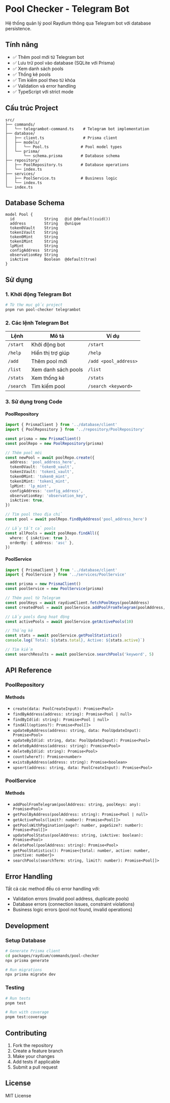 # Pool Checker - Telegram Bot

Hệ thống quản lý pool Raydium thông qua Telegram bot với database persistence.

## Tính năng

- ✅ Thêm pool mới từ Telegram bot
- ✅ Lưu trữ pool vào database (SQLite với Prisma)
- ✅ Xem danh sách pools
- ✅ Thống kê pools
- ✅ Tìm kiếm pool theo từ khóa
- ✅ Validation và error handling
- ✅ TypeScript với strict mode

## Cấu trúc Project

```
src/
├── commands/
│   └── telegrambot-command.ts    # Telegram bot implementation
├── database/
│   ├── client.ts                 # Prisma client
│   ├── models/
│   │   └── Pool.ts              # Pool model types
│   └── prisma/
│       └── schema.prisma        # Database schema
├── repository/
│   ├── PoolRepository.ts        # Database operations
│   └── index.ts
├── services/
│   ├── PoolService.ts           # Business logic
│   └── index.ts
└── index.ts
```

## Database Schema

```prisma
model Pool {
  id             String   @id @default(cuid())
  address        String   @unique
  token0Vault    String
  token1Vault    String
  token0Mint     String
  token1Mint     String
  lpMint         String
  configAddress  String
  observationKey String
  isActive       Boolean  @default(true)
}
```

## Sử dụng

### 1. Khởi động Telegram Bot

```bash
# Từ thư mục gốc project
pnpm run pool-checker telegrambot
```

### 2. Các lệnh Telegram Bot

| Lệnh      | Mô tả               | Ví dụ                 |
| --------- | ------------------- | --------------------- |
| `/start`  | Khởi động bot       | `/start`              |
| `/help`   | Hiển thị trợ giúp   | `/help`               |
| `/add`    | Thêm pool mới       | `/add <pool_address>` |
| `/list`   | Xem danh sách pools | `/list`               |
| `/stats`  | Xem thống kê        | `/stats`              |
| `/search` | Tìm kiếm pool       | `/search <keyword>`   |

### 3. Sử dụng trong Code

#### PoolRepository

```typescript
import { PrismaClient } from '../database/client'
import { PoolRepository } from '../repository/PoolRepository'

const prisma = new PrismaClient()
const poolRepo = new PoolRepository(prisma)

// Thêm pool mới
const newPool = await poolRepo.create({
  address: 'pool_address_here',
  token0Vault: 'token0_vault',
  token1Vault: 'token1_vault',
  token0Mint: 'token0_mint',
  token1Mint: 'token1_mint',
  lpMint: 'lp_mint',
  configAddress: 'config_address',
  observationKey: 'observation_key',
  isActive: true,
})

// Tìm pool theo địa chỉ
const pool = await poolRepo.findByAddress('pool_address_here')

// Lấy tất cả pools
const allPools = await poolRepo.findAll({
  where: { isActive: true },
  orderBy: { address: 'asc' },
})
```

#### PoolService

```typescript
import { PrismaClient } from '../database/client'
import { PoolService } from '../services/PoolService'

const prisma = new PrismaClient()
const poolService = new PoolService(prisma)

// Thêm pool từ Telegram
const poolKeys = await raydiumClient.fetchPoolKeys(poolAddress)
const createdPool = await poolService.addPoolFromTelegram(poolAddress, poolKeys)

// Lấy pools đang hoạt động
const activePools = await poolService.getActivePools(10)

// Thống kê
const stats = await poolService.getPoolStatistics()
console.log(`Total: ${stats.total}, Active: ${stats.active}`)

// Tìm kiếm
const searchResults = await poolService.searchPools('keyword', 5)
```

## API Reference

### PoolRepository

#### Methods

- `create(data: PoolCreateInput): Promise<Pool>`
- `findByAddress(address: string): Promise<Pool | null>`
- `findById(id: string): Promise<Pool | null>`
- `findAll(options?): Promise<Pool[]>`
- `updateByAddress(address: string, data: PoolUpdateInput): Promise<Pool>`
- `updateById(id: string, data: PoolUpdateInput): Promise<Pool>`
- `deleteByAddress(address: string): Promise<Pool>`
- `deleteById(id: string): Promise<Pool>`
- `count(where?): Promise<number>`
- `existsByAddress(address: string): Promise<boolean>`
- `upsert(address: string, data: PoolCreateInput): Promise<Pool>`

### PoolService

#### Methods

- `addPoolFromTelegram(poolAddress: string, poolKeys: any): Promise<Pool>`
- `getPoolByAddress(poolAddress: string): Promise<Pool | null>`
- `getActivePools(limit?: number): Promise<Pool[]>`
- `getPoolsWithPagination(page?: number, pageSize?: number): Promise<Pool[]>`
- `updatePoolStatus(poolAddress: string, isActive: boolean): Promise<Pool>`
- `deletePool(poolAddress: string): Promise<Pool>`
- `getPoolStatistics(): Promise<{total: number, active: number, inactive: number}>`
- `searchPools(searchTerm: string, limit?: number): Promise<Pool[]>`

## Error Handling

Tất cả các method đều có error handling với:

- Validation errors (invalid pool address, duplicate pools)
- Database errors (connection issues, constraint violations)
- Business logic errors (pool not found, invalid operations)

## Development

### Setup Database

```bash
# Generate Prisma client
cd packages/raydium/commands/pool-checker
npx prisma generate

# Run migrations
npx prisma migrate dev
```

### Testing

```bash
# Run tests
pnpm test

# Run with coverage
pnpm test:coverage
```

## Contributing

1. Fork the repository
2. Create a feature branch
3. Make your changes
4. Add tests if applicable
5. Submit a pull request

## License

MIT License

